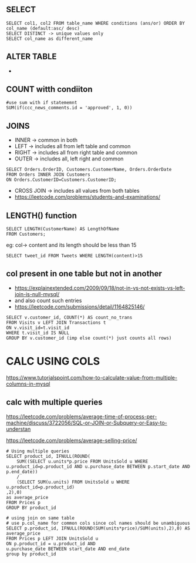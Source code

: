 ## SELECT
```mysql
SELECT col1, col2 FROM table_name WHERE conditions (ans/or) ORDER BY col_name (default:asc/ desc)
SELECT DISTINCT -> unique values only
SELECT col_name as different_name
```

## ALTER TABLE
-
## COUNT witth condiiton 
```mysql
#use sum with if statememnt
SUM(if(ccc_news_comments.id = 'approved', 1, 0))
```

## JOINS
- INNER -> common in both
- LEFT -> includes all from left table and common
- RIGHT -> includes all from right table and common
- OUTER -> includes all, left right and common
```mysql
SELECT Orders.OrderID, Customers.CustomerName, Orders.OrderDate
FROM Orders INNER JOIN Customers
ON Orders.CustomerID=Customers.CustomerID;
```
- CROSS JOIN -> includes all values from both tables
- https://leetcode.com/problems/students-and-examinations/
## LENGTH() function
```mysql
SELECT LENGTH(CustomerName) AS LengthOfName
FROM Customers;
```
eg: col-> content and its length should be less than 15
```mysql
SELECT tweet_id FROM Tweets WHERE LENGTH(content)>15
```
## col present in one table but not in another
- https://explainextended.com/2009/09/18/not-in-vs-not-exists-vs-left-join-is-null-mysql/
- and also count such entries
- https://leetcode.com/submissions/detail/1164825146/
```
SELECT v.customer_id, COUNT(*) AS count_no_trans
FROM Visits v LEFT JOIN Transactions t
ON v.visit_id=t.visit_id
WHERE t.visit_id IS NULL 
GROUP BY v.customer_id (imp else count(*) just counts all rows)
```
# CALC USING COLS
https://www.tutorialspoint.com/how-to-calculate-value-from-multiple-columns-in-mysql
## calc with multiple queries
https://leetcode.com/problems/average-time-of-process-per-machine/discuss/3722056/SQL-or-JOIN-or-Subquery-or-Easy-to-understan

https://leetcode.com/problems/average-selling-price/
```mysql
# Using multiple queries
SELECT product_id, IFNULL(ROUND(
    SUM((SELECT u.units*p.price FROM UnitsSold u WHERE u.product_id=p.product_id AND u.purchase_date BETWEEN p.start_date AND p.end_date))
    /
    (SELECT SUM(u.units) FROM UnitsSold u WHERE u.product_id=p.product_id)
,2),0)
as average_price 
FROM Prices p
GROUP BY product_id
```
```mysql
# using join on same table
# use p.col_name for common cols since col names should be unambiguous
SELECT p.product_id, IFNULL(ROUND(SUM(units*price)/SUM(units),2),0) AS average_price
FROM Prices p LEFT JOIN UnitsSold u
ON p.product_id = u.product_id AND
u.purchase_date BETWEEN start_date AND end_date
group by product_id
```
